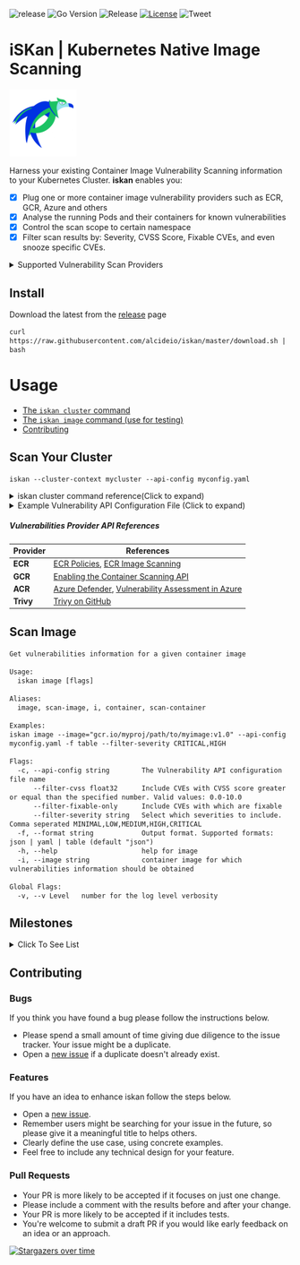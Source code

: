 
![release](https://img.shields.io/github/v/release/alcideio/iskan?sort=semver)
![Go Version](https://img.shields.io/github/go-mod/go-version/alcideio/iskan)
![Release](https://github.com/alcideio/iskan/workflows/Release/badge.svg)
[![License](https://img.shields.io/badge/License-Apache%202.0-blue.svg)](https://opensource.org/licenses/Apache-2.0)
![Tweet](https://img.shields.io/twitter/url?style=social&url=https%3A%2F%2Fgithub.com%2Falcideio%2Fiskan)

# iSKan | Kubernetes Native Image Scanning

<img src="iskan.png" alt="iskan" width="120"/>


Harness your existing Container Image Vulnerability Scanning information to your Kubernetes Cluster.
**iskan** enables you:
- [x] Plug one or more container image vulnerability providers such as ECR, GCR, Azure and others
- [x] Analyse the running Pods and their containers for known vulnerabilities
- [x] Control the scan scope to certain namespace
- [x] Filter scan results by: Severity, CVSS Score, Fixable CVEs, and even snooze specific CVEs.

<details>
<summary>Supported Vulnerability Scan Providers</summary>
  
- [x] AWS ECR
- [x] GCP GCR
- [x] Azure ACR (Preview)
- [x] Inline Local Scanner - Trivy (Experimental)
  
</details>

## Install

Download the latest from the [release](https://github.com/alcideio/iskan/releases) page

```shell script
curl https://raw.githubusercontent.com/alcideio/iskan/master/download.sh | bash
```
# Usage

- [The `iskan cluster` command](#scan-your-cluster)
- [The `iskan image` command (use for testing)](#scan-image)
- [Contributing](#contributing)

## Scan Your Cluster

```shell script 
iskan --cluster-context mycluster --api-config myconfig.yaml
```

<details>
  <summary>iskan cluster command reference(Click to expand)</summary>  


    ```shell script
    Get vulnerabilities information on the presently running containers
    
    Usage:
      iskan cluster [flags]
    
    Aliases:
      cluster, scan-cluster
    
    Flags:
      -c, --api-config string          The Vulnerability API configuration file name
          --cluster-context string     Cluster Context .use 'kubectl config get-contexts' to list available contexts
          --filter-cvss float32        Include CVEs with CVSS score greater or equal than the specified number. Valid values: 0.0-10.0
          --filter-fixable-only        Include CVEs with which are fixable
          --filter-severity string     Select which severities to include. Comma seperated MINIMAL,LOW,MEDIUM,HIGH,CRITICAL
      -f, --format string              Output format. Supported formats: json | yaml | table (default "json")
      -h, --help                       help for cluster
          --namespace-exclude string   Namespaces to exclude from the scan (default "kube-system")
          --namespace-include string   Namespaces to include in the scan (default "*")
      -o, --outfile string             Output file name. Use '-' to output to stdout (default "iskan")
      -r, --report-config string       The Report configuration file name
          --scan-api-burst int32       Maximum burst for throttle (default 100)
          --scan-api-qps float32       Indicates the maximum QPS to the vuln providers (default 30)
    
    Global Flags:
      -v, --v Level   number for the log level verbosity
    ```
</details>

<details>
  <summary>Example Vulnerability API Configuration File (Click to expand)</summary>  

```yaml
providers:
  - kind: "gcr"
    repository: "gcr.io/yourproject"
    creds:
      gcr: |
        {
          "type": "service_account",
          "project_id": "yourproject",
          "private_key_id": "XXX",
          "private_key": "",
          "client_email": "imagevulreader@yourproject.iam.gserviceaccount.com",
          "client_id": "666",
          "auth_uri": "https://accounts.google.com/o/oauth2/auth",
          "token_uri": "https://oauth2.googleapis.com/token",
          "auth_provider_x509_cert_url": "https://www.googleapis.com/oauth2/v1/certs",
          "client_x509_cert_url": "https://www.googleapis.com/robot/v1/metadata/x509/imagevulreader%40yourproject.iam.gserviceaccount.com"
        }
  - kind: "ecr"
    repository: "yourawsaccount.dkr.ecr.us-west-2.amazonaws.com/iskan"
    creds:
      ecr:
        accessKeyId: AWSKEY
        secretAccessKey: AWSSECRET
        region: us-west-2
  - kind: "acr"
    repository: "alcide.azurecr.io/iskan"
    creds:
      acr:
        tenantId: mytenantid
        subscriptionId: subscrrptionId
        clientId: clientId
        clientSecret: clientsecret
        cloudName: "AZUREPUBLICCLOUD"
  - kind: "trivy"
    # Use "*" for a capture all images
    repository: "*"
    creds:
      trivy:
        debugMode: false
```
  
</details>

##### Vulnerabilities Provider API References

| Provider | References            |
|----------|-----------------------|
| **ECR** | [ECR Policies](https://docs.aws.amazon.com/AmazonECR/latest/userguide/ecr_managed_policies.html), [ECR Image Scanning](https://docs.aws.amazon.com/AmazonECR/latest/userguide/image-scanning.html#describe-scan-findings) |
| **GCR** | [Enabling the Container Scanning API](https://cloud.google.com/container-registry/docs/enabling-disabling-container-analysis#enable-scanning)                      |
| **ACR** | [Azure Defender](https://docs.microsoft.com/en-us/azure/security-center/defender-for-container-registries-introduction), [Vulnerability Assessment in Azure](https://techcommunity.microsoft.com/t5/azure-security-center/exporting-azure-container-registry-vulnerability-assessment-in/ba-p/1255244)|
| **Trivy** | [Trivy on GitHub](https://github.com/aquasecurity/trivy)|

## Scan Image

```shell script
Get vulnerabilities information for a given container image

Usage:
  iskan image [flags]

Aliases:
  image, scan-image, i, container, scan-container

Examples:
iskan image --image="gcr.io/myproj/path/to/myimage:v1.0" --api-config myconfig.yaml -f table --filter-severity CRITICAL,HIGH

Flags:
  -c, --api-config string        The Vulnerability API configuration file name
      --filter-cvss float32      Include CVEs with CVSS score greater or equal than the specified number. Valid values: 0.0-10.0
      --filter-fixable-only      Include CVEs with which are fixable
      --filter-severity string   Select which severities to include. Comma seperated MINIMAL,LOW,MEDIUM,HIGH,CRITICAL
  -f, --format string            Output format. Supported formats: json | yaml | table (default "json")
  -h, --help                     help for image
  -i, --image string             container image for which vulnerabilities information should be obtained

Global Flags:
  -v, --v Level   number for the log level verbosity
```

## Milestones
<details>
<summary>Click To See List</summary>
  
- [x] Multiple Vulnerability API Providers (ECR, GCR)
- [x] Coverage Report
- [x] E2E
- [x] Binary Release 
- [x] Scope & Exception Configuration
- [x] Docker Images
- [x] Cluster Scan CronJob (Helm Install)
- [x] Public image scan support using inline scan engine
- [x] Report export to 3rd party integrations (Slack, Webhook, ...)
- [ ] Report formats (json, yaml)
- [ ] Fancy html report
- [ ] Examples & Documentation
- [ ] Running in watch mode
- [ ] kubectl iskan plugin
  
</details>

## Contributing

### Bugs

If you think you have found a bug please follow the instructions below.

- Please spend a small amount of time giving due diligence to the issue tracker. Your issue might be a duplicate.
- Open a [new issue](https://github.com/alcideio/iskan/issues/new/choose) if a duplicate doesn't already exist.

### Features

If you have an idea to enhance iskan follow the steps below.

- Open a [new issue](https://github.com/alcideio/iskan/issues/new/choose).
- Remember users might be searching for your issue in the future, so please give it a meaningful title to helps others.
- Clearly define the use case, using concrete examples.
- Feel free to include any technical design for your feature.

### Pull Requests

- Your PR is more likely to be accepted if it focuses on just one change.
- Please include a comment with the results before and after your change. 
- Your PR is more likely to be accepted if it includes tests. 
- You're welcome to submit a draft PR if you would like early feedback on an idea or an approach.


[![Stargazers over time](https://starchart.cc/alcideio/iskan.svg)](https://starchart.cc/alcideio/iskan)
